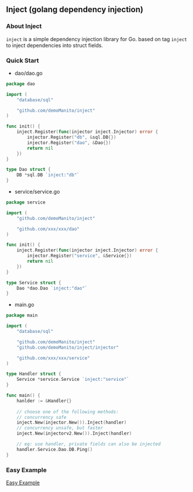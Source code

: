 ## Inject (golang dependency injection)

### About Inject

`inject` is a simple dependency injection library for Go. based on tag `inject` to inject dependencies into struct fields.

### Quick Start

- dao/dao.go
```go
package dao

import (
	"database/sql"

	"github.com/demoManito/inject"
)

func init() {
	inject.Register(func(injector inject.Injector) error {
		injector.Register("db", &sql.DB{})
		injector.Register("dao", &Dao{})
		return nil
	})
}

type Dao struct {
	DB *sql.DB `inject:"db"`
}
```

- service/service.go
```go
package service

import (
	"github.com/demoManito/inject"

	"github.com/xxx/xxx/dao"
)

func init() {
	inject.Register(func(injector inject.Injector) error {
		injector.Register("service", &Service{})
		return nil
	})
}

type Service struct {
	Dao *dao.Dao `inject:"dao"`
}
```

- main.go

```go
package main

import (
	"database/sql"

	"github.com/demoManito/inject"
	"github.com/demoManito/inject/injector"

	"github.com/xxx/xxx/service"
)

type Handler struct {
	Service *service.Service `inject:"service"`
}

func main() {
	hanlder := &Handler{}
	
	// choose one of the following methods:
	// concurrency safe
	inject.New(injector.New()).Inject(handler)
	// concurrency unsafe, but faster
	inject.New(injectorv2.New()).Inject(handler)

	// eg: use handler, private fields can also be injected
	handler.Service.Dao.DB.Ping()
}
```

### Easy Example
[Easy Example](https://github.com/demoManito/inject/tree/main/tests)
